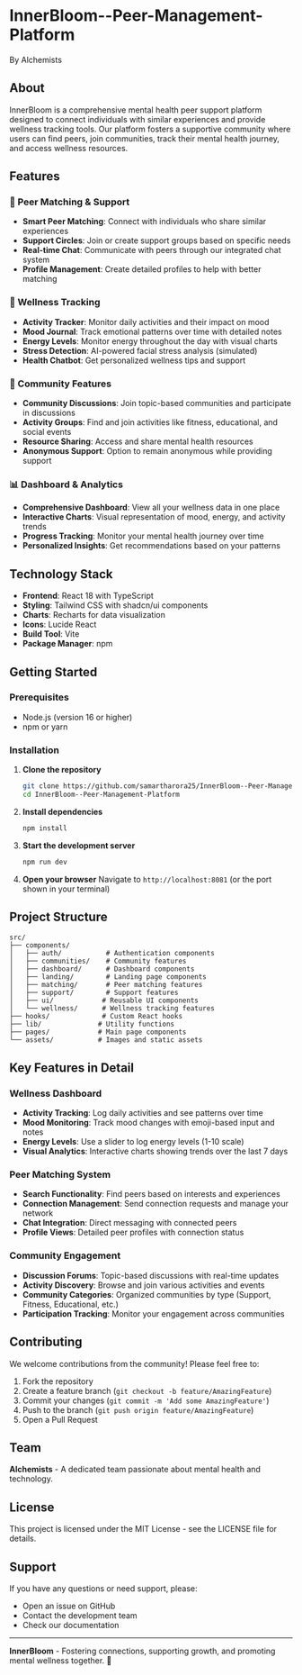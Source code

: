 # InnerBloom--Peer-Management-Platform
By Alchemists

## About

InnerBloom is a comprehensive mental health peer support platform designed to connect individuals with similar experiences and provide wellness tracking tools. Our platform fosters a supportive community where users can find peers, join communities, track their mental health journey, and access wellness resources.

## Features

### 🤝 Peer Matching & Support
- **Smart Peer Matching**: Connect with individuals who share similar experiences
- **Support Circles**: Join or create support groups based on specific needs
- **Real-time Chat**: Communicate with peers through our integrated chat system
- **Profile Management**: Create detailed profiles to help with better matching

### 🏥 Wellness Tracking
- **Activity Tracker**: Monitor daily activities and their impact on mood
- **Mood Journal**: Track emotional patterns over time with detailed notes
- **Energy Levels**: Monitor energy throughout the day with visual charts
- **Stress Detection**: AI-powered facial stress analysis (simulated)
- **Health Chatbot**: Get personalized wellness tips and support

### 👥 Community Features
- **Community Discussions**: Join topic-based communities and participate in discussions
- **Activity Groups**: Find and join activities like fitness, educational, and social events
- **Resource Sharing**: Access and share mental health resources
- **Anonymous Support**: Option to remain anonymous while providing support

### 📊 Dashboard & Analytics
- **Comprehensive Dashboard**: View all your wellness data in one place
- **Interactive Charts**: Visual representation of mood, energy, and activity trends
- **Progress Tracking**: Monitor your mental health journey over time
- **Personalized Insights**: Get recommendations based on your patterns

## Technology Stack

- **Frontend**: React 18 with TypeScript
- **Styling**: Tailwind CSS with shadcn/ui components
- **Charts**: Recharts for data visualization
- **Icons**: Lucide React
- **Build Tool**: Vite
- **Package Manager**: npm

## Getting Started

### Prerequisites
- Node.js (version 16 or higher)
- npm or yarn

### Installation

1. **Clone the repository**
   ```bash
   git clone https://github.com/samartharora25/InnerBloom--Peer-Management-Platform.git
   cd InnerBloom--Peer-Management-Platform
   ```

2. **Install dependencies**
   ```bash
   npm install
   ```

3. **Start the development server**
   ```bash
   npm run dev
   ```

4. **Open your browser**
   Navigate to `http://localhost:8081` (or the port shown in your terminal)

## Project Structure

```
src/
├── components/
│   ├── auth/           # Authentication components
│   ├── communities/    # Community features
│   ├── dashboard/      # Dashboard components
│   ├── landing/        # Landing page components
│   ├── matching/       # Peer matching features
│   ├── support/        # Support features
│   ├── ui/            # Reusable UI components
│   └── wellness/      # Wellness tracking features
├── hooks/             # Custom React hooks
├── lib/              # Utility functions
├── pages/            # Main page components
└── assets/           # Images and static assets
```

## Key Features in Detail

### Wellness Dashboard
- **Activity Tracking**: Log daily activities and see patterns over time
- **Mood Monitoring**: Track mood changes with emoji-based input and notes
- **Energy Levels**: Use a slider to log energy levels (1-10 scale)
- **Visual Analytics**: Interactive charts showing trends over the last 7 days

### Peer Matching System
- **Search Functionality**: Find peers based on interests and experiences
- **Connection Management**: Send connection requests and manage your network
- **Chat Integration**: Direct messaging with connected peers
- **Profile Views**: Detailed peer profiles with connection status

### Community Engagement
- **Discussion Forums**: Topic-based discussions with real-time updates
- **Activity Discovery**: Browse and join various activities and events
- **Community Categories**: Organized communities by type (Support, Fitness, Educational, etc.)
- **Participation Tracking**: Monitor your engagement across communities

## Contributing

We welcome contributions from the community! Please feel free to:

1. Fork the repository
2. Create a feature branch (`git checkout -b feature/AmazingFeature`)
3. Commit your changes (`git commit -m 'Add some AmazingFeature'`)
4. Push to the branch (`git push origin feature/AmazingFeature`)
5. Open a Pull Request

## Team

**Alchemists** - A dedicated team passionate about mental health and technology.

## License

This project is licensed under the MIT License - see the LICENSE file for details.

## Support

If you have any questions or need support, please:
- Open an issue on GitHub
- Contact the development team
- Check our documentation

---

**InnerBloom** - Fostering connections, supporting growth, and promoting mental wellness together. 🌱
